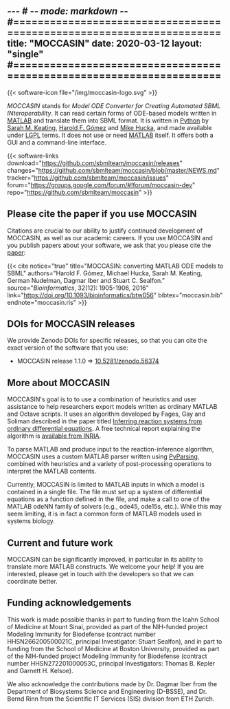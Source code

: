 --- # -*- mode: markdown -*-
#=====================================================================
title: "MOCCASIN"
date: 2020-03-12
layout: "single"
#=====================================================================
---

{{< software-icon file="/img/moccasin-logo.svg" >}}

_MOCCASIN_ stands for _Model ODE Converter for Creating Automated SBML INteroperability_.  It can read certain forms of <nobr>ODE-based</nobr> models written in [MATLAB](https://www.mathworks.com/products/matlab.html) and translate them into SBML format. It is written in [Python](https://www.python.org) by [Sarah M. Keating](https://github.com/skeating),  [Harold F. Gómez](https://bsse.ethz.ch/cobi/group/people/person-detail.MjExMzQw.TGlzdC8yMjA0LC0xMDM3ODQxNDk3.html) and [Mike Hucka](http://www.cds.caltech.edu/~mhucka/), and made available under [LGPL](https://www.gnu.org/licenses/old-licenses/lgpl-2.1.en.html) terms. It does not use or need [MATLAB](https://www.mathworks.com/products/matlab.html) itself.  It offers both a GUI and a command-line interface.

{{< software-links download="https://github.com/sbmlteam/moccasin/releases" changes="https://github.com/sbmlteam/moccasin/blob/master/NEWS.md" tracker="https://github.com/sbmlteam/moccasin/issues" forum="https://groups.google.com/forum/#!forum/moccasin-dev" repo="https://github.com/sbmlteam/moccasin" >}}


## Please cite the paper if you use MOCCASIN

Citations are crucial to our ability to justify continued development of MOCCASIN, as well as our academic careers. If you use MOCCASIN and you publish papers about your software, we ask that you please cite the [paper](http://bioinformatics.oxfordjournals.org/content/32/12/1905):

{{< cite notice="true" title="MOCCASIN: converting MATLAB ODE models to SBML" authors="Harold F. Gómez, Michael Hucka, Sarah M. Keating, German Nudelman, Dagmar Iber and Stuart C. Sealfon." source="_Bioinformatics_, 32(12): 1905-1906, 2016" link="https://doi.org/10.1093/bioinformatics/btw056" bibtex="moccasin.bib" endnote="moccasin.ris" >}}


## DOIs for MOCCASIN releases

We provide Zenodo DOIs for specific releases, so that you can cite the exact version of the software that you use:

* MOCCASIN release 1.1.0 ⇒ [10.5281/zenodo.56374](https://zenodo.org/record/56374)


## More about MOCCASIN

MOCCASIN's goal is to to use a combination of heuristics and user assistance to help researchers export models written as ordinary MATLAB and Octave scripts. It uses an algorithm developed by Fages, Gay and Soliman described in the paper titled [Inferring reaction systems from ordinary differential equations](http://www.sciencedirect.com/science/article/pii/S0304397514006197). A free technical report explaining the algorithm is [available from INRIA](https://hal.inria.fr/hal-01103692).

To parse MATLAB and produce input to the reaction-inference algorithm, MOCCASIN uses a custom MATLAB parser written using [PyParsing](https://github.com/pyparsing/pyparsing), combined with heuristics and a variety of post-processing operations to interpret the MATLAB contents.

Currently, MOCCASIN is limited to MATLAB inputs in which a model is contained in a single file. The file must set up a system of differential equations as a function defined in the file, and make a call to one of the MATLAB odeNN family of solvers (e.g., ode45, ode15s, etc.). While this may seem limiting, it is in fact a common form of MATLAB models used in systems biology.


## Current and future work

MOCCASIN can be significantly improved, in particular in its ability to translate more MATLAB constructs. We welcome your help! If you are interested, please get in touch with the developers so that we can coordinate better.


## Funding acknowledgements

This work is made possible thanks in part to funding from the Icahn School of Medicine at Mount Sinai, provided as part of the NIH-funded project Modeling Immunity for Biodefense (contract number HHSN266200500021C, principal Investigator: Stuart Sealfon), and in part to funding from the School of Medicine at Boston University, provided as part of the NIH-funded project Modeling Immunity for Biodefense (contract number HHSN272201000053C, principal Investigators: Thomas B. Kepler and Garnett H. Kelsoe).

We also acknowledge the contributions made by Dr. Dagmar Iber from the Department of Biosystems Science and Engineering (D-BSSE), and Dr. Bernd Rinn from the Scientific IT Services (SIS) division from ETH Zurich.
